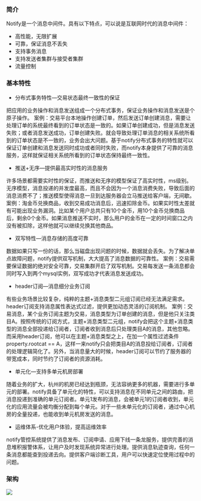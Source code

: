### 简介

Notify是一个消息中间件。具有以下特点，可以说是互联网时代的消息中间件：

* 高性能，无限扩展
* 可靠，保证消息不丢失
* 支持事务消息
* 支持发送者集群与接受者集群
* 流量控制

### 基本特性

* 分布式事务特性—交易状态最终一致性的保证

把应用的业务操作和消息发送组成一个分布式事务，保证业务操作和消息发送是个原子操作。 案例：交易平台本地操作创建订单，然后发送订单创建消息，需要让处理订单的系统最终看到的订单状态是一致的。如果订单创建成功，但是消息发送失败；或者消息发送成功，订单创建失败。就会导致处理订单消息的相关系统所看到的订单状态是不一致的，业务会出大问题。基于notify分布式事务的特性就可以保证订单创建和消息发送同时成功或者同时失败，而notify本身提供了可靠的消息服务，这样就保证相关系统所看到的订单状态保持最终一致性。

* 推送+无序—提供最高实时性的消息服务

许多场景都需要实时性的保证，而推送和无序的模型保证了高实时性，ms级别。无序模型，消息投递的并发度最高，而且不会因为一个消息消费失败，导致后面的消息消费不了；推送模型使得消息一旦到达服务器会立马推送给客户端，无间歇。 案例：淘金币兑换商品，收到交易成功消息后，迅速扣除金币。如果实时性太差就有可能出现业务漏洞。比如某个用户总共只有10个金币，用10个金币兑换商品后，剩余0个金币。如果消息推送不实时，那么用户的金币在一定的时间窗口之内没有被扣除，这样他就可以继续兑换其他商品。

* 双写特性—消息存储的高度可靠

数据如果只写一份的话，那么当磁盘出现问题的时候，数据就会丢失。为了解决单点故障问题，notify提供双写机制，大大提高了消息数据的可靠性。 案例：交易需要保证数据的绝对安全可靠，交易集群开启了双写机制。交易每发送一条消息都会同时写入到两个mysql实例，双写成功才代表消息发送成功。

* header订阅—消息细分业务订阅

有些业务场景比较复杂，纯粹的主题+消息类型二元组订阅已经无法满足需求。header订阅支持消息属性表达式过滤，提供更加动态灵活的订阅机制。 案例：交易消息，某个业务订阅主题为交易，消息类型为订单创建的消息，但是他只关注类目A。按照传统的订阅方式，主题+消息类型二元组，notify会把这个主题+消息类型的消息全部投递给订阅者，订阅者收到消息后只处理类目A的消息，其他忽略。而采用header订阅，他可以在主题+消息类型之上，在加一个属性过滤条件property.rootcat == A，这样一来notify只会把类目A的消息投给订阅者，订阅者的处理逻辑简化了。另外，当消息量大的时候，header订阅可以节约了服务器的带宽成本，同时节约了订阅者的资源消耗。

* 单元化—支持多单元机房部署

随着业务的扩大，杭州的机房已经达到瓶颈，无法容纳更多的机器，需要进行多单元的部署。notify具备了单元化的特性，可以支持消息在不同单元之间的路由，把消息投递到准确的单元订阅者。单元1发布的消息，会被单元1的订阅者收到，单元化的应用流量会被均衡分配到每个单元。对于一些未单元化的订阅者，通过中心机房的全量投递，也能收到单元机房发送的消息。

* 运维体系-优化用户体验，提高运维效率

notify管控系统提供了消息发布、订阅申请、应用下线一条龙服务，提供完善的消息堆积报警体系，让用户及时发现系统异常进行处理。提供消息轨迹查询，任何一条消息都能查到投递去向。提供客户端诊断工具，用户可以快速定位使用过程中的问题。

### 架构

![](/notify_jiagou.png)

